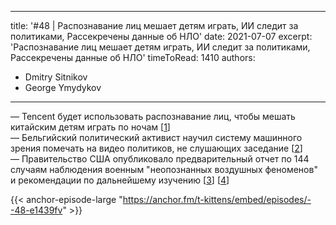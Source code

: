 
---
title: '#48 | Распознавание лиц мешает детям играть, ИИ следит за политиками, Рассекречены данные об НЛО'
date: 2021-07-07
excerpt: 'Распознавание лиц мешает детям играть, ИИ следит за политиками, Рассекречены данные об НЛО'
timeToRead: 1410
authors:
  - Dmitry Sitnikov
  - George Ymydykov
---

— Tencent будет использовать распознавание лиц, чтобы мешать китайским детям играть по ночам [[1](https://habr.com/ru/news/t/566570/)]<br/>
— Бельгийский политический активист научил систему машинного зрения помечать на видео политиков, не слушающих заседание [[2](https://habr.com/ru/news/t/566620/)]<br/>
— Правительство США опубликовало предварительный отчет по 144 случаям наблюдения военным "неопознанных воздушных феноменов" и рекомендации по дальнейшему изучению [[3](https://www.livescience.com/pentagon-releases-ufo-report.html)] [[4](https://www.dni.gov/files/ODNI/documents/assessments/Prelimary-Assessment-UAP-20210625.pdf)]

{{< anchor-episode-large "https://anchor.fm/t-kittens/embed/episodes/--48-e1439fv" >}}
